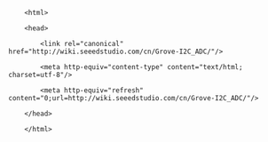 <!DOCTYPE html>
        <html>
        <head>
            <link rel="canonical" href="http://wiki.seeedstudio.com/cn/Grove-I2C_ADC/"/>
            <meta http-equiv="content-type" content="text/html; charset=utf-8"/>
            <meta http-equiv="refresh" content="0;url=http://wiki.seeedstudio.com/cn/Grove-I2C_ADC/"/>
        </head>
        </html>